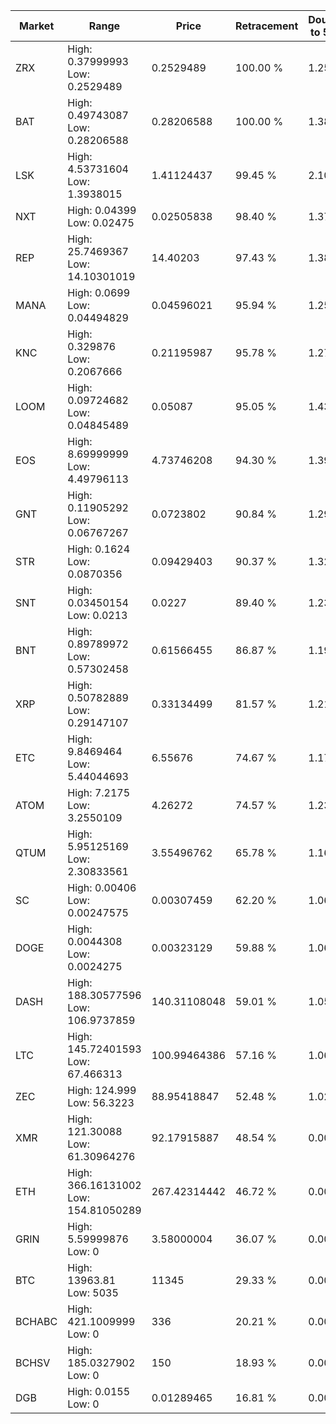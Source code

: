 | Market | Range | Price| Retracement | Doubles to 50% |
| --- | --- | --- | --- | --- |
| ZRX | High: 0.37999993<br />Low: 0.2529489 | 0.2529489 | 100.00 % | 1.25 |
| BAT | High: 0.49743087<br />Low: 0.28206588 | 0.28206588 | 100.00 % | 1.38 |
| LSK | High: 4.53731604<br />Low: 1.3938015 | 1.41124437 | 99.45 % | 2.10 |
| NXT | High: 0.04399<br />Low: 0.02475 | 0.02505838 | 98.40 % | 1.37 |
| REP | High: 25.7469367<br />Low: 14.10301019 | 14.40203 | 97.43 % | 1.38 |
| MANA | High: 0.0699<br />Low: 0.04494829 | 0.04596021 | 95.94 % | 1.25 |
| KNC | High: 0.329876<br />Low: 0.2067666 | 0.21195987 | 95.78 % | 1.27 |
| LOOM | High: 0.09724682<br />Low: 0.04845489 | 0.05087 | 95.05 % | 1.43 |
| EOS | High: 8.69999999<br />Low: 4.49796113 | 4.73746208 | 94.30 % | 1.39 |
| GNT | High: 0.11905292<br />Low: 0.06767267 | 0.0723802 | 90.84 % | 1.29 |
| STR | High: 0.1624<br />Low: 0.0870356 | 0.09429403 | 90.37 % | 1.32 |
| SNT | High: 0.03450154<br />Low: 0.0213 | 0.0227 | 89.40 % | 1.23 |
| BNT | High: 0.89789972<br />Low: 0.57302458 | 0.61566455 | 86.87 % | 1.19 |
| XRP | High: 0.50782889<br />Low: 0.29147107 | 0.33134499 | 81.57 % | 1.21 |
| ETC | High: 9.8469464<br />Low: 5.44044693 | 6.55676 | 74.67 % | 1.17 |
| ATOM | High: 7.2175<br />Low: 3.2550109 | 4.26272 | 74.57 % | 1.23 |
| QTUM | High: 5.95125169<br />Low: 2.30833561 | 3.55496762 | 65.78 % | 1.16 |
| SC | High: 0.00406<br />Low: 0.00247575 | 0.00307459 | 62.20 % | 1.06 |
| DOGE | High: 0.0044308<br />Low: 0.0024275 | 0.00323129 | 59.88 % | 1.06 |
| DASH | High: 188.30577596<br />Low: 106.9737859 | 140.31108048 | 59.01 % | 1.05 |
| LTC | High: 145.72401593<br />Low: 67.466313 | 100.99464386 | 57.16 % | 1.06 |
| ZEC | High: 124.999<br />Low: 56.3223 | 88.95418847 | 52.48 % | 1.02 |
| XMR | High: 121.30088<br />Low: 61.30964276 | 92.17915887 | 48.54 % | 0.00 |
| ETH | High: 366.16131002<br />Low: 154.81050289 | 267.42314442 | 46.72 % | 0.00 |
| GRIN | High: 5.59999876<br />Low: 0 | 3.58000004 | 36.07 % | 0.00 |
| BTC | High: 13963.81<br />Low: 5035 | 11345 | 29.33 % | 0.00 |
| BCHABC | High: 421.1009999<br />Low: 0 | 336 | 20.21 % | 0.00 |
| BCHSV | High: 185.0327902<br />Low: 0 | 150 | 18.93 % | 0.00 |
| DGB | High: 0.0155<br />Low: 0 | 0.01289465 | 16.81 % | 0.00 |
